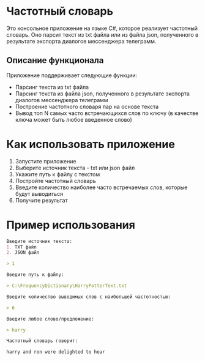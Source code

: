 # Частотный словарь

Это консольное приложение на языке C#, которое реализует частотный словарь. Оно парсит текст из txt файла или из файла json, полученного в результате экспорта диалогов мессенджера телеграмм.

## Описание функционала

Приложение поддерживает следующие функции:

- Парсинг текста из txt файла
- Парсинг текста из файла json, полученного в результате экспорта диалогов мессенджера телеграмм
- Построение частотного словаря пар на основе текста
- Вывод топ N самых часто встречающихся слов по ключу (в качестве ключа может быть любое введенное слово)

# Как использовать приложение

1. Запустите приложение
2. Выберите источник текста - txt или json файл
3. Укажите путь к файлу с текстом
4. Постройте частотный словарь
5. Введите количество наиболее часто встречаемых слов, которые будут выводиться
6. Получите результат

# Пример использования
```markdown
Введите источник текста:
1. TXT файл
2. JSON файл

> 1

Введите путь к файлу:

> C:\FrequencyDictionary\HarryPotterText.txt

Введите количество выводимых слов с наибольшей частотностью:

> 6

Введите любое слово/предложение:

> harry

Частотный словарь говорит:

harry and ron were delighted to hear
```

